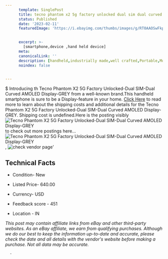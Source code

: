 ```yaml
---
      template: SinglePost
      title: tecno phantom x2 5g factory unlocked dual sim dual curved amoled display grey
      status: Published
      date: '2023-02-11'
      featuredImage: 'https://i.ebayimg.com/thumbs/images/g/RT0AAOSwFkpjtXXZ/s-l225.jpg'
       

      excerpt: >-
        [smartphone,device ,hand held device]
      meta:
      canonicalLink: ''
      description: [handheld,industrially made,well crafted,Portable,Mobile,Compact,Convenient,Lightweight,Maneuverable,Man-portable,Miniature,Carriable,Hand-held,Light,Holdable,Transportable,Mobile device,Pocket-sized,On-the-go,Wireless,Cordless,Compact size,Convenient size, smartphone,device ,hand held device]
      noindex: false
      

---
```

$
      Introducing th Tecno Phantom X2 5G Factory Unlocked-Dual SIM-Dual Curved AMOLED Display-GREY from a well-known brand.This handheld smartphone is sure to be a Display-feature in your home. [Click Here](https://www.ebay.com/itm/334690076692?hash=item4ded154814%3Ag%3ART0AAOSwFkpjtXXZ&mkevt=1&mkcid=1&mkrid=711-53200-19255-0&campid=%253CePNCampaignId%253E&customid=%253CreferenceId%253E&toolid=10049) to read more to learn about the shipping costs and additional details for the Tecno Phantom X2 5G Factory Unlocked-Dual SIM-Dual Curved AMOLED Display-GREY. Shipping cost is undefined.Here is the posting visibly ![Tecno Phantom X2 5G Factory Unlocked-Dual SIM-Dual Curved AMOLED Display-GREY](https://i.ebayimg.com/thumbs/images/g/RT0AAOSwFkpjtXXZ/s-l225.jpg) to check out more postings here... ![Tecno Phantom X2 5G Factory Unlocked-Dual SIM-Dual Curved AMOLED Display-GREY](https://i.ebayimg.com/images/g/RT0AAOSwFkpjtXXZ/s-l500.jpg), ![check vendor page](https://origin-galleryplus.ebayimg.com/ws/web/334690076692_2_0_1/225x225.jpg,https://origin-galleryplus.ebayimg.com/ws/web/334690076692_3_0_1/225x225.jpg,https://origin-galleryplus.ebayimg.com/ws/web/334690076692_4_0_1/225x225.jpg,https://origin-galleryplus.ebayimg.com/ws/web/334690076692_5_0_1/225x225.jpg,https://origin-galleryplus.ebayimg.com/ws/web/334690076692_6_0_1/225x225.jpg,https://origin-galleryplus.ebayimg.com/ws/web/334690076692_7_0_1/225x225.jpg,https://origin-galleryplus.ebayimg.com/ws/web/334690076692_8_0_1/225x225.jpg,https://origin-galleryplus.ebayimg.com/ws/web/334690076692_9_0_1/225x225.jpg)'

      

 ## Technical Facts 



     
      

 - Condition- New 


      

 - Listed Price- 640.00 


      

 - Currency- USD 


      

 - Feedback score - 451 


      

 - Location - IN 


      
      

 *_This post may contain affiliate links from eBay and other third-party websites. As an eBay affiliate, we earn from qualifying purchases. Although we do our best to keep the information up-to-date and accurate, please check the date and all details with the vendor's website before making a purchase. Not all data may be accurate._*




      -
